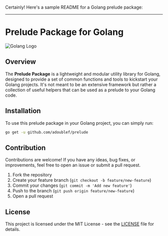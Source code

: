 Certainly! Here's a sample README for a Golang prelude package:

---

# Prelude Package for Golang

![Golang Logo](https://golang.org/doc/gopher/gopherbw.png)

## Overview

The **Prelude Package** is a lightweight and modular utility library for Golang, designed to provide a set of common functions and tools to kickstart your Golang projects. It's not meant to be an extensive framework but rather a collection of useful helpers that can be used as a prelude to your Golang code.

## Installation

To use this prelude package in your Golang project, you can simply run:

```bash
go get -u github.com/adoublef/prelude
```

## Contribution

Contributions are welcome! If you have any ideas, bug fixes, or improvements, feel free to open an issue or submit a pull request.

1. Fork the repository
2. Create your feature branch (`git checkout -b feature/new-feature`)
3. Commit your changes (`git commit -m 'Add new feature'`)
4. Push to the branch (`git push origin feature/new-feature`)
5. Open a pull request

## License

This project is licensed under the MIT License - see the [LICENSE](LICENSE) file for details.
